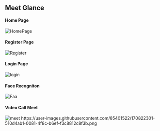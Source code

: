 
## Meet Glance

#### Home Page
<img src="https://i.ibb.co/N1C2q8c/HomePage.png" alt="HomePage" border="0">

#### Register Page
<img src="https://i.ibb.co/2thThWB/Register.png" alt="Register" border="0">

#### Login Page
<img src="https://i.ibb.co/8MGBTn5/login.png" alt="login" border="0">

#### Face Recogniton
<img src="https://i.ibb.co/hdmtPfq/Faa.png" alt="Faa" border="0">

#### Video Call Meet
<img src="https://i.ibb.co/xSTzc1v/meet.png" alt="meet" border="0">
https://user-images.githubusercontent.com/85401522/170822301-510d4ab1-0081-4f8c-b6ef-f3c8812c8f3b.png
